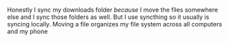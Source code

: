 Honestly I sync my downloads folder _because_ I move the files somewhere else and I sync those folders as well. But I use syncthing so it usually is syncing locally. Moving a file organizes my file system across all computers and my phone
